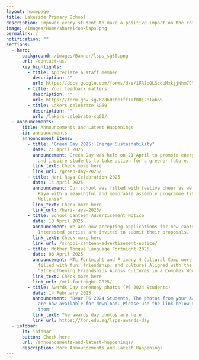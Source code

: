 ```yaml
---
layout: homepage
title: Lakeside Primary School
description: Empower every student to make a positive impact on the community.
image: /images/Home/shareicon-lsps.png
permalink: /
notification: ""
sections:
  - hero:
      background: /images/Banner/lsps_sg60.png
      url: /contact-us/
      key_highlights:
        - title: Appreciate a staff member
          description: ""
          url: https://docs.google.com/forms/d/e/1FAIpQLScduMxkjjNhm7CNWqHyKdTfFis0E7BoILxPVI4V3qnj01pgKg/viewform
        - title: Your feedback matters
          description: ""
          url: https://form.gov.sg/62860cbe1ff1ef001281ab69
        - title: Lakers celebrate SG60
          description: ""
          url: /lakers-celebrate-sg60/
  - announcements:
      title: Announcements and Latest Happenings
      id: announcements
      announcement_items:
        - title: "Green Day 2025: Energy Sustainability"
          date: 21 April 2025
          announcement: Green Day was held on 21 April to promote energy sustainability
            and inspire students to take action for a greener future.
          link_text: Check more here
          link_url: /green-day-2025/
        - title: Hari Raya Celebration 2025
          date: 14 April 2025
          announcement: Our school was filled with festive cheer as we celebrated Hari
            Raya with a meaningful and memorable assembly programme titled "Raya
            Millenia".
          link_text: Check more here
          link_url: /hari-raya-2025/
        - title: School Canteen Advertisement Notice
          date: 10 April 2025
          announcement: We are now accepting applications for new canteen vendors.
            Interested parties are invited to submit their proposals.
          link_text: Check more here
          link_url: /school-canteen-advertisement-notice/
        - title: Mother Tongue Language Fortnight 2025
          date: 08 April 2025
          announcement: MTL Fortnight and Primary 4 Cultural Camp were vibrant events
            filled with fun, friendship, and culture! Aligned with the theme
            “Strengthening Friendships Across Cultures in a Complex World,”
          link_text: Check more here
          link_url: /mtl-fortnight-2025/
        - title: Awards Day ceremony photos (P6 2024 Students)
          date: 14 February 2025
          announcement: "Dear P6 2024 Students, The photos from your Awards Day ceremony
            are now available for download. Please use the link below to access
            them:"
          link_text: The awards day photos are here
          link_url: https://for.edu.sg/lsps-awards-day
  - infobar:
      id: infobar
      button: Check here
      url: /announcements-and-latest-happenings/
      description: More Announcements and Latest Happenings
---
```

